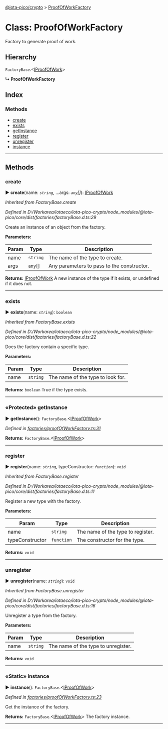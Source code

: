 [@iota-pico/crypto](../README.md) > [ProofOfWorkFactory](../classes/proofofworkfactory.md)



# Class: ProofOfWorkFactory


Factory to generate proof of work.

## Hierarchy


 `FactoryBase`.<[IProofOfWork](../interfaces/iproofofwork.md)>

**↳ ProofOfWorkFactory**







## Index

### Methods

* [create](proofofworkfactory.md#create)
* [exists](proofofworkfactory.md#exists)
* [getInstance](proofofworkfactory.md#getinstance)
* [register](proofofworkfactory.md#register)
* [unregister](proofofworkfactory.md#unregister)
* [instance](proofofworkfactory.md#instance)



---
## Methods
<a id="create"></a>

###  create

► **create**(name: *`string`*, ...args: *`any`[]*): [IProofOfWork](../interfaces/iproofofwork.md)



*Inherited from FactoryBase.create*

*Defined in D:/Workarea/iotaeco/iota-pico-crypto/node_modules/@iota-pico/core/dist/factories/factoryBase.d.ts:29*



Create an instance of an object from the factory.


**Parameters:**

| Param | Type | Description |
| ------ | ------ | ------ |
| name | `string`   |  The name of the type to create. |
| args | `any`[]   |  Any parameters to pass to the constructor. |





**Returns:** [IProofOfWork](../interfaces/iproofofwork.md)
A new instance of the type if it exists, or undefined if it does not.






___

<a id="exists"></a>

###  exists

► **exists**(name: *`string`*): `boolean`



*Inherited from FactoryBase.exists*

*Defined in D:/Workarea/iotaeco/iota-pico-crypto/node_modules/@iota-pico/core/dist/factories/factoryBase.d.ts:22*



Does the factory contain a specific type.


**Parameters:**

| Param | Type | Description |
| ------ | ------ | ------ |
| name | `string`   |  The name of the type to look for. |





**Returns:** `boolean`
True if the type exists.






___

<a id="getinstance"></a>

### «Protected» getInstance

► **getInstance**(): `FactoryBase`.<[IProofOfWork](../interfaces/iproofofwork.md)>



*Defined in [factories/proofOfWorkFactory.ts:31](https://github.com/iotaeco/iota-pico-crypto/blob/28c9f3a/src/factories/proofOfWorkFactory.ts#L31)*





**Returns:** `FactoryBase`.<[IProofOfWork](../interfaces/iproofofwork.md)>





___

<a id="register"></a>

###  register

► **register**(name: *`string`*, typeConstructor: *`function`*): `void`



*Inherited from FactoryBase.register*

*Defined in D:/Workarea/iotaeco/iota-pico-crypto/node_modules/@iota-pico/core/dist/factories/factoryBase.d.ts:11*



Register a new type with the factory.


**Parameters:**

| Param | Type | Description |
| ------ | ------ | ------ |
| name | `string`   |  The name of the type to register. |
| typeConstructor | `function`   |  The constructor for the type. |





**Returns:** `void`





___

<a id="unregister"></a>

###  unregister

► **unregister**(name: *`string`*): `void`



*Inherited from FactoryBase.unregister*

*Defined in D:/Workarea/iotaeco/iota-pico-crypto/node_modules/@iota-pico/core/dist/factories/factoryBase.d.ts:16*



Unregister a type from the factory.


**Parameters:**

| Param | Type | Description |
| ------ | ------ | ------ |
| name | `string`   |  The name of the type to unregister. |





**Returns:** `void`





___

<a id="instance"></a>

### «Static» instance

► **instance**(): `FactoryBase`.<[IProofOfWork](../interfaces/iproofofwork.md)>



*Defined in [factories/proofOfWorkFactory.ts:23](https://github.com/iotaeco/iota-pico-crypto/blob/28c9f3a/src/factories/proofOfWorkFactory.ts#L23)*



Get the instance of the factory.




**Returns:** `FactoryBase`.<[IProofOfWork](../interfaces/iproofofwork.md)>
The factory instance.






___


